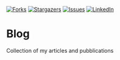 [![Forks][forks-shield]][forks-url]
[![Stargazers][stars-shield]][stars-url]
[![Issues][issues-shield]][issues-url]
[![LinkedIn][linkedin-shield]][linkedin-url]

# Blog

Collection of my articles and pubblications

[contributors-shield]: https://img.shields.io/github/contributors/pierpaolo28/blog.svg?style=flat-square
[contributors-url]: https://github.com/pierpaolo28/blog/graphs/contributors
[forks-shield]: https://img.shields.io/github/forks/pierpaolo28/blog.svg?style=flat-square
[forks-url]: https://github.com/pierpaolo28/blog/network/members
[stars-shield]: https://img.shields.io/github/stars/pierpaolo28/blog.svg?style=flat-square
[stars-url]: https://github.com/pierpaolo28/blog/stargazers
[issues-shield]: https://img.shields.io/github/issues/pierpaolo28/blog.svg?style=flat-square
[issues-url]: https://github.com/pierpaolo28/blog/issues
[license-shield]: https://img.shields.io/github/license/pierpaolo28/blog.svg?style=flat-square
[linkedin-shield]: https://img.shields.io/badge/-LinkedIn-black.svg?style=flat-square&logo=linkedin&colorB=555
[linkedin-url]: https://www.linkedin.com/in/pierpaolo28/
[product-screenshot]: images/screenshot.png
